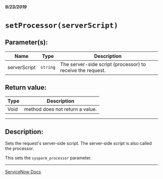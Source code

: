 ##### 9/23/2019
# `setProcessor(serverScript)`

## Parameter(s):
| Name | Type | Description |
|---|---|---|
| serverScript | `string` | The server-side script (processor) to receive the request. |

## Return value:
| Type | Description |
|---|---|
| Void | method does not return a value. |

---

## Description:
Sets the request's server-side script.  The server-side script is also called the processor.

This sets the `sysparm_processor` parameter.

---

[ServiceNow Docs](https://developer.servicenow.com/app.do#!/api_doc?v=newyork&id=r_GLAXV3-setProcessor_S)